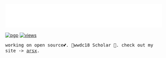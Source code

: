 <img src="assets/greetings.svg" alt=":greet:" />

[![pgp](https://img.shields.io/badge/pgp-0xF83424824B3E4B90-313131?style=flat&labelColor=545454&color=313131)](https://github.com/aarsxx.gpg) [![views](https://komarev.com/ghpvc/?username=aarsxx&style=flat&color=313131&label=views&abbreviated=true)](https://github.com/aarsxx)

<samp>working on open source💕. wwdc18 Scholar 🚀. check out my site -> <a href="https://www.arsx.xyz">arsx</a>.</samp>


<!--<a href="https://www.buymeacoffee.com/andikaleonardo" target="_blank"><img src="https://www.buymeacoffee.com/assets/img/custom_images/orange_img.png" alt="Buy Me A Coffee" style="height: 31px !important;width: 124px !important;box-shadow: 0px 3px 2px 0px rgba(190, 190, 190, 0.5) !important;-webkit-box-shadow: 0px 3px 2px 0px rgba(190, 190, 190, 0.5) !important;" ></a>-->

<!--<img src="https://visitor-badge.laobi.icu/badge?page_id=andikaleonardo.andikaleonardo" alt="visitor badge"/>-->



